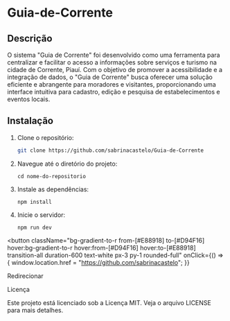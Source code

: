 # Guia-de-Corrente

## Descrição
O sistema "Guia de Corrente" foi desenvolvido como uma ferramenta para centralizar e facilitar o acesso a informações sobre serviços e turismo na cidade de Corrente, Piauí. 
Com o objetivo de promover a acessibilidade e a integração de dados, o "Guia de Corrente" busca oferecer uma solução eficiente e abrangente para moradores e visitantes, 
proporcionando uma interface intuitiva para cadastro, edição e pesquisa de estabelecimentos e eventos locais.

## Instalação
1. Clone o repositório:
   ```sh
   git clone https://github.com/sabrinacastelo/Guia-de-Corrente
    ```
2. Navegue até o diretório do projeto:
    ```
    cd nome-do-repositorio
    ```
3. Instale as dependências:
    ```
    npm install
    ```
4. Inicie o servidor:
    ```
    npm run dev
    ```

<button
  className="bg-gradient-to-r from-[#E88918] to-[#D94F16] hover:bg-gradient-to-r hover:from-[#D94F16] hover:to-[#E88918] transition-all duration-600 text-white px-3 py-1 rounded-full"
  onClick={() => {
    window.location.href = "https://github.com/sabrinacastelo";
  }}
>
  Redirecionar
</button>

Licença

Este projeto está licenciado sob a Licença MIT. Veja o arquivo LICENSE para mais detalhes. 